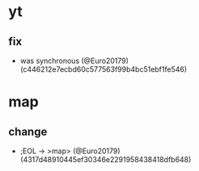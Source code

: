 # yt

## fix

* was synchronous (@Euro20179) (c446212e7ecbd60c577563f99b4bc51ebf1fe546)


# map

## change

* ;EOL -> >map> (@Euro20179) (4317d48910445ef30346e2291958438418dfb648)


